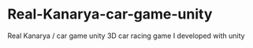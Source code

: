 # Real-Kanarya-car-game-unity
Real Kanarya / car game unity
3D car racing game I developed with unity
